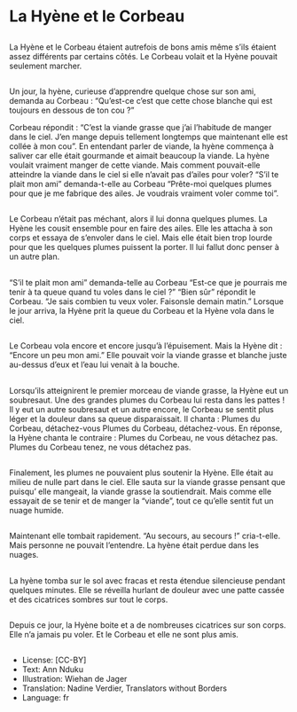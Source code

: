 # La Hyène et le Corbeau

##
La Hyène et le Corbeau étaient
autrefois de bons amis même s’ils
étaient assez différents par certains
côtés.
Le Corbeau volait et la Hyène
pouvait seulement marcher.

##
Un jour, la hyène, curieuse
d’apprendre quelque chose sur son
ami, demanda au Corbeau :
“Qu’est-ce c’est que cette chose
blanche qui est toujours en dessous
de ton cou ?”

Corbeau répondit :
“C’est la viande grasse que j’ai l’habitude de manger dans le ciel.
J’en mange depuis tellement longtemps que maintenant elle est
collée à mon cou”.
En entendant parler de viande, la hyène commença à saliver car
elle était gourmande et aimait beaucoup la viande.
La hyène voulait vraiment manger de cette viande. Mais comment
pouvait-elle atteindre la viande dans le ciel si elle n’avait pas
d’ailes pour voler?
“S’il te plait mon ami” demanda-t-elle au Corbeau “Prête-moi
quelques plumes pour que je me fabrique des ailes. Je voudrais
vraiment voler comme toi”.

##
Le Corbeau n’était pas méchant,
alors il lui donna quelques plumes.
La Hyène les cousit ensemble pour
en faire des ailes. Elle les attacha à
son corps et essaya de s’envoler
dans le ciel.
Mais elle était bien trop lourde pour
que les quelques plumes puissent la
porter.
Il lui fallut donc penser à un autre
plan.

##
“S’il te plait mon ami” demanda-telle au Corbeau “Est-ce que je
pourrais me tenir à ta queue quand
tu voles dans le ciel ?”
“Bien sûr” répondit le Corbeau. “Je
sais combien tu veux voler. Faisonsle demain matin.”
Lorsque le jour arriva, la Hyène prit
la queue du Corbeau et la Hyène
vola dans le ciel.

##
Le Corbeau vola encore et encore
jusqu’à l’épuisement. Mais la Hyène
dit : “Encore un peu mon ami.”
Elle pouvait voir la viande grasse et
blanche juste au-dessus d’eux et
l’eau lui venait à la bouche.

##
Lorsqu’ils atteignirent le premier morceau de viande grasse, la
Hyène eut un soubresaut. Une des grandes plumes du Corbeau lui
resta dans les pattes ! Il y eut un autre soubresaut et un autre
encore, le Corbeau se sentit plus léger et la douleur dans sa queue
disparaissait.
Il chanta :
Plumes du Corbeau, détachez-vous
Plumes du Corbeau, détachez-vous.
En réponse, la Hyène chanta le contraire :
Plumes du Corbeau, ne vous détachez pas. Plumes du Corbeau
tenez, ne vous détachez pas.

##
Finalement, les plumes ne
pouvaient plus soutenir la Hyène.
Elle était au milieu de nulle part
dans le ciel.
Elle sauta sur la viande grasse
pensant que puisqu’ elle mangeait,
la viande grasse la soutiendrait.
Mais comme elle essayait de se
tenir et de manger la “viande”, tout
ce qu’elle sentit fut un nuage
humide.

##
Maintenant elle tombait
rapidement. “Au secours, au
secours !” cria-t-elle.
Mais personne ne pouvait
l’entendre. La hyène était perdue
dans les nuages.

##
La hyène tomba sur le sol avec
fracas et resta étendue silencieuse
pendant quelques minutes.
Elle se réveilla hurlant de douleur
avec une patte cassée et des
cicatrices sombres sur tout le corps.

##
Depuis ce jour, la Hyène boite et a
de nombreuses cicatrices sur son
corps.
Elle n’a jamais pu voler.
Et le Corbeau et elle ne sont plus
amis.

##
* License: [CC-BY]
* Text: Ann Nduku
* Illustration: Wiehan de Jager
* Translation: Nadine Verdier, Translators without Borders
* Language: fr
